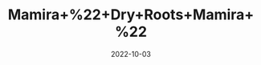 ---
title: 'Mamira+%22+Dry+Roots+Mamira+%22'
date: '2022-10-03' 
metatag: '' 
inventory: '0' 
draft: false 
# meta description 
shortDescripton: 'Mamira+roots%ef%bf%bdare+used+for+therapeutic%ef%bf%bdbenefits%ef%bf%bdin+ayurveda+and+Unani+Medicine.'
description: 'Herb'
longdescription: ''
featured: True
# product Price
price: '100.0'
# Product Short Description
shortDescription: 'Mamira+roots%ef%bf%bdare+used+for+therapeutic%ef%bf%bdbenefits%ef%bf%bdin+ayurveda+and+Unani+Medicine.'
productID: 'FD9EF720-1D25-ED11-9968-005056B3A416'
type: 'products'
category: 'Herb' 
thumnailproduct: 'https://eraconnect.blob.core.windows.net/product-images/aminsaddiquidawakhana/FD9EF720-1D25-ED11-9968-005056B3A416.webp' 
images:
  - image: 'https://eraconnect.blob.core.windows.net/product-images/aminsaddiquidawakhana/FD9EF720-1D25-ED11-9968-005056B3A416.webp'  
Variants:
---